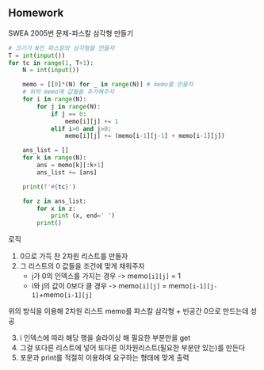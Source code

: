 ## Homework

SWEA 2005번 문제-파스칼 삼각형 만들기

```python
# 크기가 N인 파스칼의 삼각형을 만들자
T = int(input())
for tc in range(1, T+1):
    N = int(input())

    memo = [[0]*(N) for _ in range(N)] # memo를 만들자
    # 위의 memo에 값들을 추가해주자
    for i in range(N):
        for j in range(N):
            if j == 0:
                memo[i][j] += 1
            elif i>0 and j>0:
                memo[i][j] += (memo[i-1][j-1] + memo[i-1][j])

    ans_list = []
    for k in range(N):
        ans = memo[k][:k+1]
        ans_list += [ans]

    print(f'#{tc}')

    for z in ans_list:
        for x in z:
            print (x, end=' ')
        print()
```

로직

1. 0으로 가득 찬 2차원 리스트를 만들자
2. 그 리스트의 0 값들을 조건에 맞게 채워주자
   - j가 0의 인덱스를 가지는 경우 -> memo`[i][j]` = 1
   - i와 j의 값이 0보다 클 경우 -> memo`[i][j]` = memo`[i-1][j-1]`+memo`[i-1][j]`

위의 방식을 이용해 2차원 리스트 memo를 파스칼 삼각형 + 빈공간 0으로 만드는데 성공

3. i 인덱스에 따라 해당 행을 슬라이싱 해 필요한 부분만을 get
4. 그걸 또다른 리스트에 넣어 또다른 이차원리스트(필요한 부분만 있는)를 만든다
5. 포문과 print를 적절히 이용하여 요구하는 형태에 맞게 출력